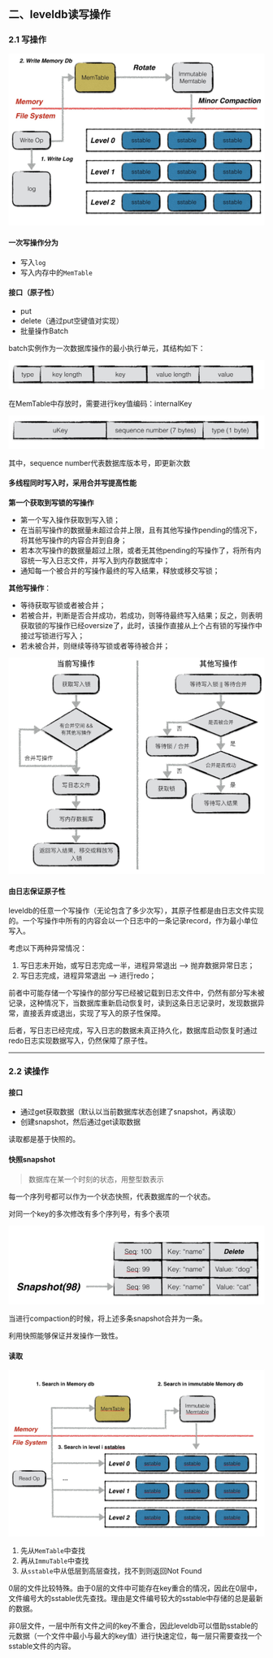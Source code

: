 ## 二、leveldb读写操作

### 2.1 写操作

![img](./assets/write_op.jpeg)

#### 一次写操作分为

* 写入`log`
* 写入内存中的`MemTable`

#### 接口（原子性）

* put
* delete（通过put空键值对实现）
* 批量操作Batch

batch实例作为一次数据库操作的最小执行单元，其结构如下：

![img](./assets/batch.jpeg)

在MemTable中存放时，需要进行key值编码：internalKey

![img](./assets/internalkey.jpeg)

其中，sequence number代表数据库版本号，即更新次数

#### 多线程同时写入时，采用合并写提高性能

**第一个获取到写锁的写操作**

- 第一个写入操作获取到写入锁；
- 在当前写操作的数据量未超过合并上限，且有其他写操作pending的情况下，将其他写操作的内容合并到自身；
- 若本次写操作的数据量超过上限，或者无其他pending的写操作了，将所有内容统一写入日志文件，并写入到内存数据库中；
- 通知每一个被合并的写操作最终的写入结果，释放或移交写锁；

**其他写操作**：

- 等待获取写锁或者被合并；
- 若被合并，判断是否合并成功，若成功，则等待最终写入结果；反之，则表明获取锁的写操作已经oversize了，此时，该操作直接从上个占有锁的写操作中接过写锁进行写入；
- 若未被合并，则继续等待写锁或者等待被合并；

![_images/write_merge.jpeg](./assets/write_merge.jpeg)

#### 由日志保证原子性

leveldb的任意一个写操作（无论包含了多少次写），其原子性都是由日志文件实现的。一个写操作中所有的内容会以一个日志中的一条记录record，作为最小单位写入。

考虑以下两种异常情况：

1. 写日志未开始，或写日志完成一半，进程异常退出 --> 抛弃数据异常日志；
2. 写日志完成，进程异常退出  --> 进行redo；

前者中可能存储一个写操作的部分写已经被记载到日志文件中，仍然有部分写未被记录，这种情况下，当数据库重新启动恢复时，读到这条日志记录时，发现数据异常，直接丢弃或退出，实现了写入的原子性保障。

后者，写日志已经完成，写入日志的数据未真正持久化，数据库启动恢复时通过redo日志实现数据写入，仍然保障了原子性。

-------

### 2.2 读操作

#### 接口

* 通过get获取数据（默认以当前数据库状态创建了snapshot，再读取）
* 创建snapshot，然后通过get读取数据

读取都是基于快照的。

#### 快照snapshot

> 数据库在某一个时刻的状态，用整型数表示

每一个序列号都可以作为一个状态快照，代表数据库的一个状态。

对同一个key的多次修改有多个序列号，有多个表项

![img](./assets/snapshot.jpeg)

当进行compaction的时候，将上述多条snapshot合并为一条。

利用快照能够保证并发操作一致性。

#### 读取

![img](./assets/readop.jpeg)

1. 先从`MemTable`中查找
2. 再从`ImmuTable`中查找
3. 从`sstable`中从低层到高层查找，找不到则返回Not Found

0层的文件比较特殊。由于0层的文件中可能存在key重合的情况，因此在0层中，文件编号大的sstable优先查找。理由是文件编号较大的sstable中存储的总是最新的数据。

非0层文件，一层中所有文件之间的key不重合，因此leveldb可以借助sstable的元数据（一个文件中最小与最大的key值）进行快速定位，每一层只需要查找一个sstable文件的内容。

